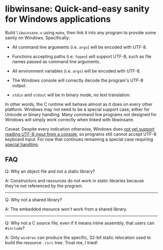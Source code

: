 # libwinsane: Quick-and-easy sanity for Windows applications

Build `libwinsane.o` using `make`, then link it into any program to
provide some sanity on Windows. Specifically:

* All command line arguments (i.e. `argv`) will be encoded with UTF-8.

* Functions accepting paths (i.e. `fopen`) will support UTF-8, such as
  file names passed as command line arguments.

* All environment variables (i.e. `argv`) will be encoded with UTF-8.

* The Windows console will correctly decode the program's UTF-8 output.

* `stdin` and `stdout` will be in binary mode, no text translation.

In other words, the C runtime will behave almost as it does on every other
platform. Windows may not need to be a special support case, either for
Unicode or binary handling. Many command line programs not designed for
Windows will simply work correctly when linked with libwinsane.

Caveat: Despite every indication otherwise, Windows does [not yet support
reading UTF-8 input from a console][in], so programs still cannot accept
UTF-8 keyboard input. For now that continues remaining a special case
requiring [special handling][pw].

## FAQ

Q: Why an object file and not a static library?

A: Constructors and resources do not work in static libraries because
they're not referenced by the program.

* * *

Q: Why not a shared library?

A: The embedded resource won't work from a shared library.

* * *

Q: Why not a C source file, even if it means inline assembly, that users
can `#include`?

A: Only `windres` can produce the specific, 32-bit static relocation used
to build the resource `.rsrc` tree. Trust me, I tried!


[in]: https://github.com/microsoft/terminal/issues/4551#issuecomment-585487802
[pw]: https://nullprogram.com/blog/2020/05/04/

